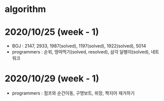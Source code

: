 # algorithm
# 2020/10/25 (week - 1)
  - BOJ : 2147, 2933, 1987(solved), 1197(solved), 1922(solved), 5014
  - programmers : 순위, 땅따먹기(solved, resolved), 삼각 달팽이(solved), 네트워크

# 2020/10/29 (week - 1)
  - programmers : 점프와 순간이동, 구명보트, 위장, 짝지어 제거하기

